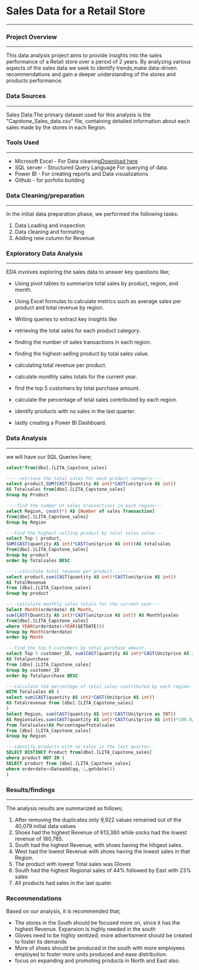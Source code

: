# Sales Data for a Retail Store
---
### Project Overview
---
This data analysis project aims to provide insights into the sales performance of a Retail store over a period of 2 years. By analyzing various aspects of the sales data we seek to identify trends,make data-driven recommendations and gain a deeper understanding of the stores and products performance.

### Data Sources
---
Sales Data:The primary dataset used for this analysis is the "Capstone_Sales_data.csv" file, containing detailed information about each sales made by the stores in each Region.

### Tools Used
---
- Microsoft Excel - For Data cleaning[Download here](https://microsoft.com)
- SQL server - Structured Query Language For querying of data.
- Power BI - For creating reports and Data visualizations
- Github - for porfolio building

### Data Cleaning/preparation
---
In the initial data preparation phase, we performed the following tasks:
1. Data Loading and inspection
2. Data cleaning and formating
3. Adding new column for Revenue


### Exploratory Data Analysis
---
EDA involves exploring the sales data to answer key questions like;

- Using pivot tables to summarize total sales by product, region, and month.

- Using Excel formulas to calculate metrics such as average sales per product and total revenue by region.
  
- Writing queries to extract key insights like

- retrieving the total sales for each product category.

- finding the number of sales transactions in each region.

- finding the highest-selling product by total sales value.

- calculating total revenue per product.

- calculate monthly sales totals for the current year.

- find the top 5 customers by total purchase amount.

- calculate the percentage of total sales contributed by each region.

- identify products with no sales in the last quarter.
  
- lastly creating a Power BI Dashboard.
  
### Data Analysis
---
we will have our SQL Queries here;

```SQL
select*from[dbo].[LITA_Capstone_sales]

-----retrieve the total sales for each product category----
select product,SUM(CAST(Quantity AS int)*CAST(unitprice AS int))
AS Totalsales from[dbo].[LITA_Capstone_sales]
Group by Product

----find the number of sales transactions in each region---
select Region, count(*) AS [Number of sales Transaction]
from[dbo].[LITA_Capstone_sales] 
Group by Region

---find the highest-selling product by total sales value---
select Top 1 product,
SUM(CAST(quantity AS int)*CAST(unitprice AS int))AS totalsales
from[dbo].[LITA_Capstone_sales]
Group by product
order by Totalsales DESC

-----calculate total revenue per product.--------
select product,sum(CAST(quantity AS int)*CAST(unitprice AS int))
AS TotalRevenue
from [dbo].[LITA_Capstone_sales]
Group by product

----calculate monthly sales totals for the current year---
Select Month(orderdate) AS Month,
sum(CAST(Quantity AS int)*CAST(unitprice AS int)) AS Monthlysales
from[dbo].[LITA_Capstone_sales]
where YEAR(orderdate)=YEAR(GETDATE())
Group by Month(orderdate)
order by Month

---find the top 5 customers by total purchase amount.---
select Top 5 customer_ID, sum(CAST(quantity AS int)*CAST(Unitprice AS int))
AS Totalpurchase 
from [dbo].[LITA_Capstone_sales]
Group by customer_ID
order by Totalpurchase DESC

---calculate the percentage of total sales contributed by each region---
WITH Totalsales AS (
select sum(CAST(quantity AS int)*CAST(Unitprice AS int))
AS Totalrevenue from [dbo].[LITA_Capstone_sales]
)
Select Region, sum(CAST(quantity AS int)*CAST(Unitprice as INT))
AS Regionsales,sum(CAST(quantity AS int)*CAST(unitprice AS int))*100.0/(select Totalrevenue
from Totalsales)AS Percentageoftotalsales
from [dbo].[LITA_Capstone_sales]
Group by Region

---identify products with no sales in the last quarter--
SELECT DISTINCT Product from[dbo].[LITA_Capstone_sales]
where product NOT IN (
SELECT product from [dbo].[LITA_Capstone_sales]
where orderdate>=Dateadd(qq,-1,getdate())
)
```

### Results/findings
---
The analysis results are summarized as follows;

1. After removing the duplicates only 9,922 values remained out of the 40,079 initial data values
2. Shoes had the highest Revenue of 613,380 while socks had the lowest revenue of 180,785.
3. South had the highest Revenue, with shoes having the hihgest sales.
4. West had the lowest Revenue with shoes having the lowest sales in that Region.
5. The product with lowest Total sales was Gloves
6. South had the highest Regional sales of 44% followed by East with 23% sales
7. All products had sales in the last quater.

### Recommendations

Based on our analysis, it is recommended that;
- The stores in the South should be focused more on, since it has the highest Revenue. Expansion is highly needed in the south
- Gloves need to be highly sentized, more advertisment should be created to foster its demands
- More of shoes should be produced in the south with more employees employed to foster more units produced and ease distribution.
- focus on expanding and promoting products in North and East also.
